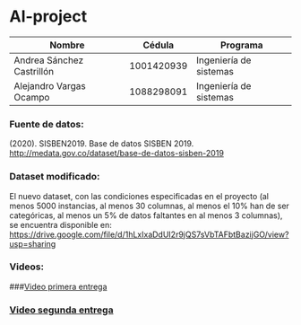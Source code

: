 # AI-project
| Nombre | Cédula | Programa |
|----------|----------|----------|
| Andrea Sánchez Castrillón| 1001420939 | Ingeniería de sistemas   |
| Alejandro Vargas Ocampo   | 1088298091   | Ingeniería de sistemas   |
### Fuente de datos:
(2020). SISBEN2019. Base de datos SISBEN 2019. http://medata.gov.co/dataset/base-de-datos-sisben-2019
### Dataset modificado:
El nuevo dataset, con las condiciones especificadas en el proyecto (al menos 5000
instancias, al menos 30 columnas, al menos el 10% han de ser categóricas, al
menos un 5% de datos faltantes en al menos 3 columnas), se encuentra disponible en: https://drive.google.com/file/d/1hLxIxaDdUI2r9jQS7sVbTAFbtBazijGO/view?usp=sharing
### Videos: 
###[Video primera entrega](https://youtu.be/SFNET_DxNPM) 
### [Video segunda entrega](https://youtu.be/gLCFftZcBeY)
